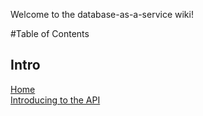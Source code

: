 Welcome to the database-as-a-service wiki!

#Table of Contents  

## Intro
[Home](#home)  
[Introducing to the API](https://github.com/globocom/mongodb-as-a-service/wiki/Introduction-to-the-API)

